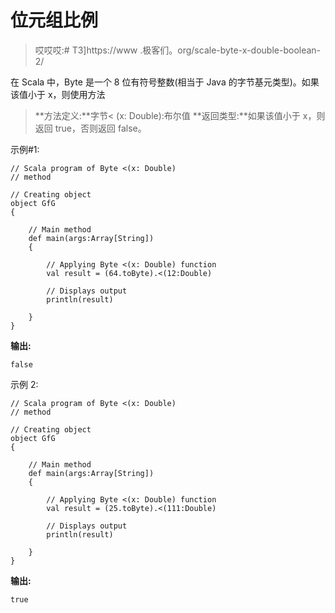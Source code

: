 # 位元组比例

> 哎哎哎:# T3]https://www .极客们。org/scale-byte-x-double-boolean-2/

在 Scala 中，Byte 是一个 8 位有符号整数(相当于 Java 的字节基元类型)。如果该值小于 x，则使用方法

> **方法定义:**字节< (x: Double):布尔值
> **返回类型:**如果该值小于 x，则返回 true，否则返回 false。

示例#1:

```
// Scala program of Byte <(x: Double)
// method 

// Creating object 
object GfG 
{ 

    // Main method 
    def main(args:Array[String]) 
    { 

        // Applying Byte <(x: Double) function 
        val result = (64.toByte).<(12:Double) 

        // Displays output 
        println(result) 

    } 
} 
```

**输出:**

```
false
```

示例 2:

```
// Scala program of Byte <(x: Double)
// method 

// Creating object 
object GfG 
{ 

    // Main method 
    def main(args:Array[String]) 
    { 

        // Applying Byte <(x: Double) function 
        val result = (25.toByte).<(111:Double) 

        // Displays output 
        println(result) 

    } 
} 
```

**输出:**

```
true
```